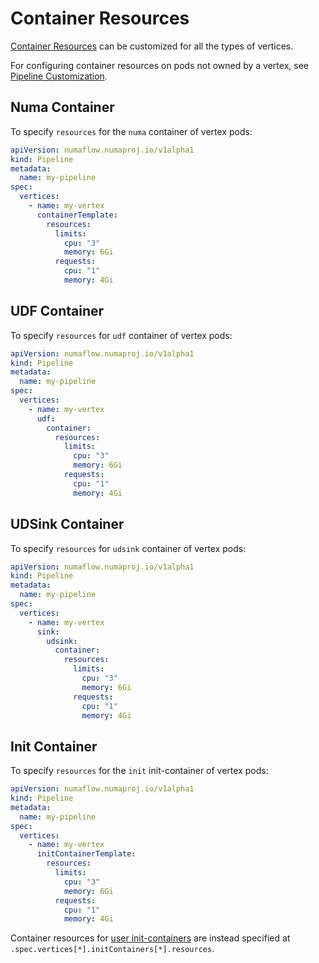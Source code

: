 # Container Resources

[Container Resources](https://kubernetes.io/docs/concepts/configuration/manage-resources-containers/) can be customized for all the types of vertices.

For configuring container resources on pods not owned by a vertex, see [Pipeline Customization](pipeline-customization.md).

## Numa Container

To specify `resources` for the `numa` container of vertex pods:

```yaml
apiVersion: numaflow.numaproj.io/v1alpha1
kind: Pipeline
metadata:
  name: my-pipeline
spec:
  vertices:
    - name: my-vertex
      containerTemplate:
        resources:
          limits:
            cpu: "3"
            memory: 6Gi
          requests:
            cpu: "1"
            memory: 4Gi
```

## UDF Container

To specify `resources` for `udf` container of vertex pods:

```yaml
apiVersion: numaflow.numaproj.io/v1alpha1
kind: Pipeline
metadata:
  name: my-pipeline
spec:
  vertices:
    - name: my-vertex
      udf:
        container:
          resources:
            limits:
              cpu: "3"
              memory: 6Gi
            requests:
              cpu: "1"
              memory: 4Gi
```

## UDSink Container

To specify `resources` for `udsink` container of vertex pods:

```yaml
apiVersion: numaflow.numaproj.io/v1alpha1
kind: Pipeline
metadata:
  name: my-pipeline
spec:
  vertices:
    - name: my-vertex
      sink:
        udsink:
          container:
            resources:
              limits:
                cpu: "3"
                memory: 6Gi
              requests:
                cpu: "1"
                memory: 4Gi
```

## Init Container

To specify `resources` for the `init` init-container of vertex pods:

```yaml
apiVersion: numaflow.numaproj.io/v1alpha1
kind: Pipeline
metadata:
  name: my-pipeline
spec:
  vertices:
    - name: my-vertex
      initContainerTemplate:
        resources:
          limits:
            cpu: "3"
            memory: 6Gi
          requests:
            cpu: "1"
            memory: 4Gi
```

Container resources for [user init-containers](init-containers.md) are instead specified at `.spec.vertices[*].initContainers[*].resources`.
